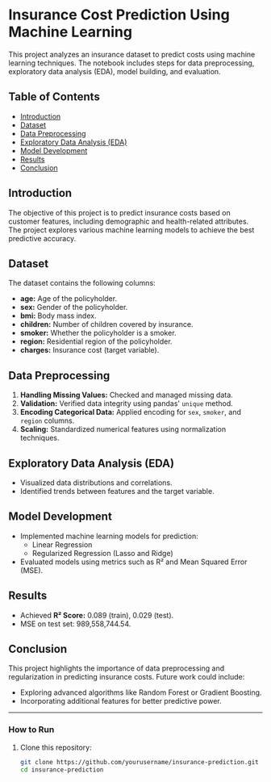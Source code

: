 # Insurance Cost Prediction Using Machine Learning

This project analyzes an insurance dataset to predict costs using machine learning techniques. The notebook includes steps for data preprocessing, exploratory data analysis (EDA), model building, and evaluation.

## Table of Contents

- [Introduction](#introduction)
- [Dataset](#dataset)
- [Data Preprocessing](#data-preprocessing)
- [Exploratory Data Analysis (EDA)](#exploratory-data-analysis-eda)
- [Model Development](#model-development)
- [Results](#results)
- [Conclusion](#conclusion)

## Introduction

The objective of this project is to predict insurance costs based on customer features, including demographic and health-related attributes. The project explores various machine learning models to achieve the best predictive accuracy.

## Dataset

The dataset contains the following columns:
- **age:** Age of the policyholder.
- **sex:** Gender of the policyholder.
- **bmi:** Body mass index.
- **children:** Number of children covered by insurance.
- **smoker:** Whether the policyholder is a smoker.
- **region:** Residential region of the policyholder.
- **charges:** Insurance cost (target variable).

## Data Preprocessing

1. **Handling Missing Values:** Checked and managed missing data.
2. **Validation:** Verified data integrity using pandas' `unique` method.
3. **Encoding Categorical Data:** Applied encoding for `sex`, `smoker`, and `region` columns.
4. **Scaling:** Standardized numerical features using normalization techniques.

## Exploratory Data Analysis (EDA)

- Visualized data distributions and correlations.
- Identified trends between features and the target variable.

## Model Development

- Implemented machine learning models for prediction:
  - Linear Regression
  - Regularized Regression (Lasso and Ridge)
- Evaluated models using metrics such as R² and Mean Squared Error (MSE).

## Results

- Achieved **R² Score:** 0.089 (train), 0.029 (test).
- MSE on test set: 989,558,744.54.

## Conclusion

This project highlights the importance of data preprocessing and regularization in predicting insurance costs. Future work could include:
- Exploring advanced algorithms like Random Forest or Gradient Boosting.
- Incorporating additional features for better predictive power.

---

### How to Run

1. Clone this repository:
   ```bash
   git clone https://github.com/yourusername/insurance-prediction.git
   cd insurance-prediction
